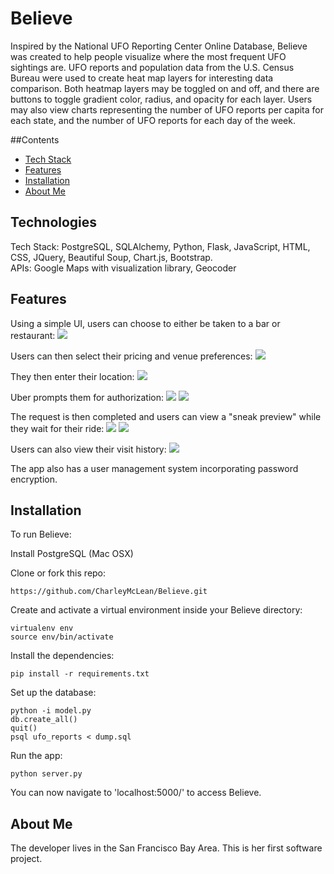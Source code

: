 # Believe

Inspired by the National UFO Reporting Center Online Database, Believe was created to help people visualize where the most frequent UFO sightings are.  UFO reports and population data from the U.S. Census Bureau were used to create heat map layers for interesting data comparison.  Both heatmap layers may be toggled on and off, and there are buttons to toggle gradient color, radius, and opacity for each layer.  Users may also view charts representing the number of UFO reports per capita for each state, and the number of UFO reports for each day of the week.

##Contents
* [Tech Stack](#technologies)
* [Features](#features)
* [Installation](#install)
* [About Me](#aboutme)

## <a name="technologies"></a>Technologies
Tech Stack: PostgreSQL, SQLAlchemy, Python, Flask, JavaScript, HTML, CSS, JQuery, Beautiful Soup, Chart.js, Bootstrap.<br/>
APIs: Google Maps with visualization library, Geocoder<br/>

## <a name="features"></a>Features

Using a simple UI, users can choose to either be taken to a bar or restaurant:
![](https://cloud.githubusercontent.com/assets/18404713/18288887/059969d2-7432-11e6-9957-9dc41d04d753.png)

Users can then select their pricing and venue preferences:
![](https://cloud.githubusercontent.com/assets/18404713/18288891/05ac5092-7432-11e6-9efa-73d7d0ca365c.png)

They then enter their location:
![](https://cloud.githubusercontent.com/assets/18404713/18288890/05ab00ca-7432-11e6-82b9-e999ce98efc3.png)

Uber prompts them for authorization:
![](https://cloud.githubusercontent.com/assets/18404713/18288892/05afdb68-7432-11e6-8934-3874fad5d45d.png)
![](https://cloud.githubusercontent.com/assets/18404713/18292911/babcb71c-7444-11e6-9465-96add8353b97.png)

The request is then completed and users can view a "sneak preview" while they wait for their ride:
![](https://cloud.githubusercontent.com/assets/18404713/18288885/0597a5e8-7432-11e6-96fb-f5743f78792f.png)
![](https://cloud.githubusercontent.com/assets/18404713/18288889/059a2958-7432-11e6-8abd-0892678ecac5.png)

Users can also view their visit history:
![](https://cloud.githubusercontent.com/assets/18404713/18288886/05989da4-7432-11e6-98c7-4a2be7105e92.png)

The app also has a user management system incorporating password encryption.

## <a name="install"></a>Installation

To run Believe:

Install PostgreSQL (Mac OSX)

Clone or fork this repo:

```
https://github.com/CharleyMcLean/Believe.git
```

Create and activate a virtual environment inside your Believe directory:

```
virtualenv env
source env/bin/activate
```

Install the dependencies:

```
pip install -r requirements.txt
```

Set up the database:

```
python -i model.py
db.create_all()
quit()
psql ufo_reports < dump.sql
```

Run the app:

```
python server.py
```

You can now navigate to 'localhost:5000/' to access Believe.

## <a name="aboutme"></a>About Me
The developer lives in the San Francisco Bay Area. This is her first software project.
